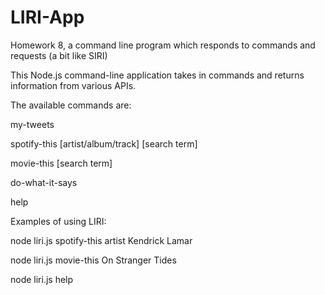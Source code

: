 # LIRI-App
Homework 8, a command line program which responds to commands and requests (a bit like SIRI)

This Node.js command-line application takes in commands and returns information from various APIs. 

The available commands are:


my-tweets

spotify-this [artist/album/track] [search term]

movie-this [search term]

do-what-it-says

help

Examples of using LIRI:


node liri.js spotify-this artist Kendrick Lamar

node liri.js movie-this On Stranger Tides

node liri.js help